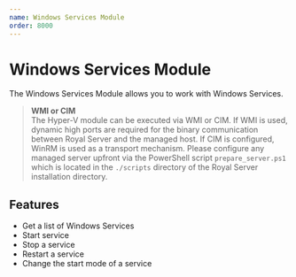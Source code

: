 ```yaml
---
name: Windows Services Module
order: 8000
---
```


# Windows Services Module

The Windows Services Module allows you to work with Windows Services.

> **WMI or CIM**  
> The Hyper-V module can be executed via WMI or CIM. If WMI is used, dynamic high ports are required for the binary communication between Royal Server and the managed host. If CIM is configured, WinRM is used as a transport mechanism. Please configure any managed server upfront via the PowerShell script `prepare_server.ps1` which is located in the `./scripts` directory of the Royal Server installation directory.

## Features

- Get a list of Windows Services
- Start service
- Stop a service
- Restart a service
- Change the start mode of a service
